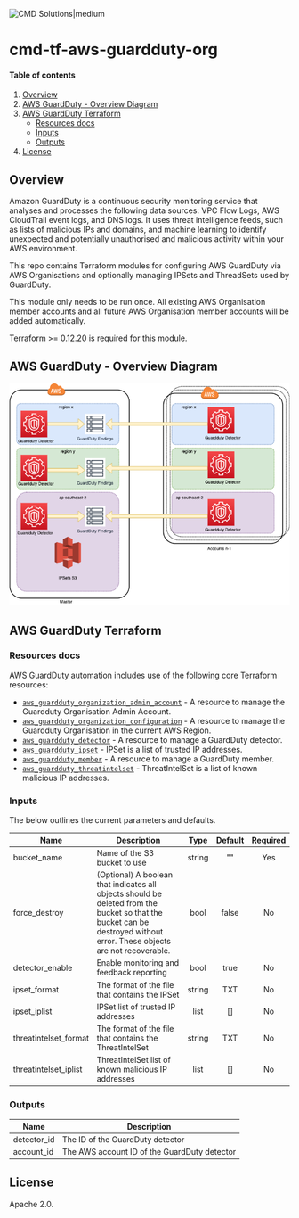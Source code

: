 <!-- vim: set ft=markdown: -->
![CMD Solutions|medium](https://s3-ap-southeast-2.amazonaws.com/cmd-website-images/CMDlogo.jpg)

# cmd-tf-aws-guardduty-org

#### Table of contents

1. [Overview](#overview)
2. [AWS GuardDuty - Overview Diagram](#aws-guardduty---overview-diagram)
3. [AWS GuardDuty Terraform](#aws-guardduty-terraform)
    * [Resources docs](#resources-docs)
    * [Inputs](#inputs)
    * [Outputs](#outputs)
4. [License](#license)

## Overview

Amazon GuardDuty is a continuous security monitoring service that analyses and processes the following data sources: VPC Flow Logs, AWS CloudTrail event logs, and DNS logs. It uses threat intelligence feeds, such as lists of malicious IPs and domains, and machine learning to identify unexpected and potentially unauthorised and malicious activity within your AWS environment.

This repo contains Terraform modules for configuring AWS GuardDuty via AWS Organisations and optionally managing IPSets and ThreadSets used by GuardDuty.

This module only needs to be run once. All existing AWS Organisation member accounts and all future AWS Organisation member accounts will be added automatically.

Terraform >= 0.12.20 is required for this module.

## AWS GuardDuty - Overview Diagram

![GuardDuty|medium](docs/guardduty-org.png)

## AWS GuardDuty Terraform

### Resources docs

AWS GuardDuty automation includes use of the following core Terraform resources:

- [`aws_guardduty_organization_admin_account`](https://www.terraform.io/docs/providers/aws/r/aws_guardduty_organization_admin_account.html) - A resource to manage the Guardduty Organisation Admin Account.
- [`aws_guardduty_organization_configuration`](https://www.terraform.io/docs/providers/aws/r/guardduty_organization_configuration.html) - A resource to manage the Guardduty Organisation in the current AWS Region.
- [`aws_guardduty_detector`](https://www.terraform.io/docs/providers/aws/r/guardduty_detector.html) - A resource to manage a GuardDuty detector.
- [`aws_guardduty_ipset`](https://www.terraform.io/docs/providers/aws/r/guardduty_ipset.html) - IPSet is a list of trusted IP addresses.
- [`aws_guardduty_member`](https://www.terraform.io/docs/providers/aws/r/guardduty_member.html) - A resource to manage a GuardDuty member.
- [`aws_guardduty_threatintelset`](https://www.terraform.io/docs/providers/aws/r/guardduty_threatintelset.html) - ThreatIntelSet is a list of known malicious IP addresses.

### Inputs

The below outlines the current parameters and defaults.

| Name | Description | Type | Default | Required |
|------|-------------|:----:|:-------:|:--------:|
|bucket_name|Name of the S3 bucket to use|string|""|Yes|
|force_destroy|(Optional) A boolean that indicates all objects should be deleted from the bucket so that the bucket can be destroyed without error. These objects are not recoverable.|bool|false|No|
|detector_enable|Enable monitoring and feedback reporting|bool|true|No|
|ipset_format|The format of the file that contains the IPSet|string|TXT|No|
|ipset_iplist|IPSet list of trusted IP addresses|list|[]|No|
|threatintelset_format|The format of the file that contains the ThreatIntelSet|string|TXT|No|
|threatintelset_iplist|ThreatIntelSet list of known malicious IP addresses|list|[]|No|

### Outputs

|Name|Description|
|------------|---------------------|
|detector_id|The ID of the GuardDuty detector|
|account_id|The AWS account ID of the GuardDuty detector|

## License

Apache 2.0.